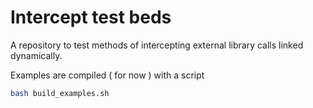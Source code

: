 # Intercept test beds

A repository to test methods of intercepting external library calls linked dynamically.

Examples are compiled ( for now ) with a script

```bash
bash build_examples.sh 
```